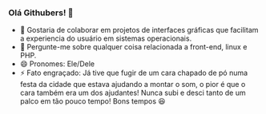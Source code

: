 ### Olá Githubers! 👋

<!--- 🔭 Estou atualmente trabalhando num jogo _infinite runner_ comercial e transmitindo integralmente na [@pliavi at twitch](twitch.com/Pliavi).-->
<!--- 🌱 Estou atualmente aprendendo sobre a _engine_ Godot para o jogo e postando sobre o que foi aprendido em [pliavi.com](http://pliavi.com).-->
<!--- 🤔 Estou precisando de ajuda com entender os padrões de projeto para _game design_.-->
<!--- 📫 Onde pode me encontrar: Geralmente estou nas [lives](twitch.com/Pliavi) ou pode me encontrar no servidor da [CollabCode no Discord](https://discord.gg/vsHQy3).-->
- 👯 Gostaria de colaborar em projetos de interfaces gráficas que facilitam a experiencia do usuário em sistemas operacionais.
- 💬 Pergunte-me sobre qualquer coisa relacionada a front-end, linux e PHP.
- 😄 Pronomes: Ele/Dele
- ⚡ Fato engraçado: Já tive que fugir de um cara chapado de pó numa festa da cidade que estava ajudando a montar o som, o pior é que o cara também era um dos ajudantes! Nunca subi e desci tanto de um palco em tão pouco tempo! Bons tempos :laughing:
